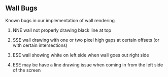 ## Wall Bugs

Known bugs in our implementation of wall rendering

1. NNE wall not properly drawing black line at top

2. SSE wall drawing with one or two pixel high gaps at certain offsets (or with certain intersections)

3. ESE wall showing white on left side when wall goes out right side

4. ESE may be have a line drawing issue when coming in from the left side of the screen

